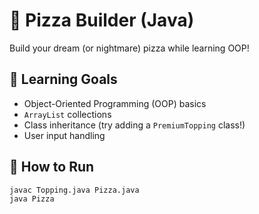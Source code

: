 # 🍕 Pizza Builder (Java)

Build your dream (or nightmare) pizza while learning OOP!

## 🎯 Learning Goals
- Object-Oriented Programming (OOP) basics
- `ArrayList` collections
- Class inheritance (try adding a `PremiumTopping` class!)
- User input handling

## 🚀 How to Run
```bash
javac Topping.java Pizza.java
java Pizza